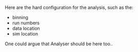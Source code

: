 
Here are the hard configuration for the analysis, such as the:
- binning
- run numbers
- data location
- sim location

One could argue that Analyser should be here too..